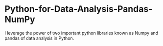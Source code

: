 # Python-for-Data-Analysis-Pandas-NumPy
I leverage the power of two important python libraries known as Numpy and pandas  of data analysis in Python.
